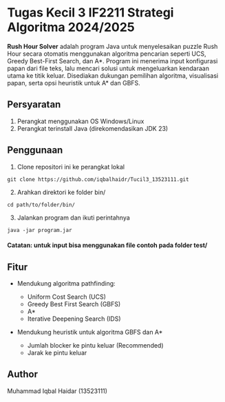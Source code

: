 # Tugas Kecil 3 IF2211 Strategi Algoritma 2024/2025
**Rush Hour Solver** adalah program Java untuk menyelesaikan puzzle Rush Hour secara otomatis menggunakan algoritma pencarian seperti UCS, Greedy Best-First Search, dan A*. Program ini menerima input konfigurasi papan dari file teks, lalu mencari solusi untuk mengeluarkan kendaraan utama ke titik keluar. Disediakan dukungan pemilihan algoritma, visualisasi papan, serta opsi heuristik untuk A* dan GBFS.

## Persyaratan
1. Perangkat menggunakan OS Windows/Linux
2. Perangkat terinstall Java (direkomendasikan JDK 23)

## Penggunaan
1. Clone repositori ini ke perangkat lokal
```
git clone https://github.com/iqbalhaidr/Tucil3_13523111.git
```
2. Arahkan direktori ke folder bin/
```
cd path/to/folder/bin/
```
3. Jalankan program dan ikuti perintahnya
```
java -jar program.jar
```
#### **Catatan: untuk input bisa menggunakan file contoh pada folder test/**

## Fitur

- Mendukung algoritma pathfinding:
  - Uniform Cost Search (UCS)
  - Greedy Best First Search (GBFS)
  - A*
  - Iterative Deepening Search (IDS)

- Mendukung heuristik untuk algoritma GBFS dan A*
  - Jumlah blocker ke pintu keluar (Recommended)
  - Jarak ke pintu keluar


## Author
Muhammad Iqbal Haidar (13523111)

